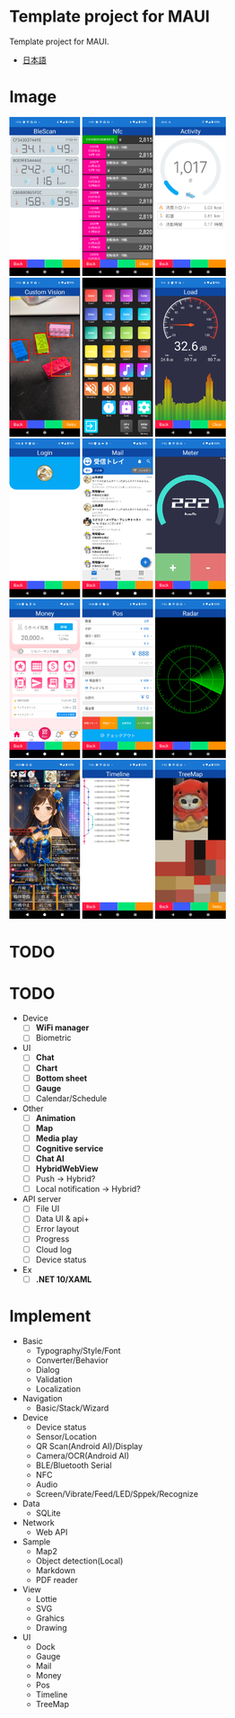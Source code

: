 # Template project for MAUI

Template project for MAUI.

- [日本語](README-ja.md)

# Image

<img width="25%" src="Document/Device_BLE.png" />
<img width="25%" src="Document/Device_NFC.png" />
<img width="25%" src="Document/Device_Activity.png" />
<img width="25%" src="Document/Sample_CV.png" />
<img width="25%" src="Document/UI_Deck.png" />
<img width="25%" src="Document/UI_Load.png" />
<img width="25%" src="Document/UI_Login.png" />
<img width="25%" src="Document/UI_Mail.png" />
<img width="25%" src="Document/UI_Meter.png" />
<img width="25%" src="Document/UI_Money.png" />
<img width="25%" src="Document/UI_Pos.png" />
<img width="25%" src="Document/UI_Radar.png" />
<img width="25%" src="Document/UI_Social.png" />
<img width="25%" src="Document/UI_Timeline.png" />
<img width="25%" src="Document/UI_TreeMap.png" />

# TODO

# TODO

- Device
  - [ ] **WiFi manager**
  - [ ] Biometric
- UI
  - [ ] **Chat**
  - [ ] **Chart**
  - [ ] **Bottom sheet**
  - [ ] **Gauge**
  - [ ] Calendar/Schedule
- Other
  - [ ] **Animation**
  - [ ] **Map**
  - [ ] **Media play**
  - [ ] **Cognitive service**
  - [ ] **Chat AI**
  - [ ] **HybridWebView**
  - [ ] Push -> Hybrid?
  - [ ] Local notification -> Hybrid?
- API server
  - [ ] File UI
  - [ ] Data UI & api+
  - [ ] Error layout
  - [ ] Progress
  - [ ] Cloud log
  - [ ] Device status
- Ex
  - [ ] **.NET 10/XAML**

# Implement

- Basic
  - Typography/Style/Font
  - Converter/Behavior
  - Dialog
  - Validation
  - Localization
- Navigation
  - Basic/Stack/Wizard
- Device
  - Device status
  - Sensor/Location
  - QR Scan(Android AI)/Display
  - Camera/OCR(Android AI)
  - BLE/Bluetooth Serial
  - NFC
  - Audio
  - Screen/Vibrate/Feed/LED/Sppek/Recognize
- Data
  - SQLite
- Network
  - Web API
- Sample
  - Map2
  - Object detection(Local)
  - Markdown
  - PDF reader
- View
  - Lottie
  - SVG
  - Grahics
  - Drawing
- UI
  - Dock
  - Gauge
  - Mail
  - Money
  - Pos
  - Timeline
  - TreeMap
